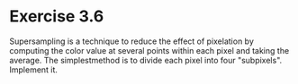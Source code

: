 
# Exercise 3.6

Supersampling is a technique to reduce the effect of pixelation by computing the color value at several points within each pixel and taking the average. The simplestmethod is to divide each pixel into four "subpixels". Implement it.